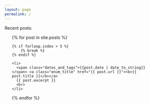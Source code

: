 ```yaml
---
layout: page
permalink: /
---
```


Recent posts:
<ul>
  {% for post in site.posts %}

    {% if forloop.index > 5 %}
        {% break %}
    {% endif %}
    
    <li>
      <span class="dates_and_tags">{{post.date | date_to_string}}</span> <a class="enum_title" href="{{ post.url }}"><b>{{ post.title }}</b></a>
      {{ post.excerpt }}
      <br>
    </li>


  {% endfor %}
</ul>